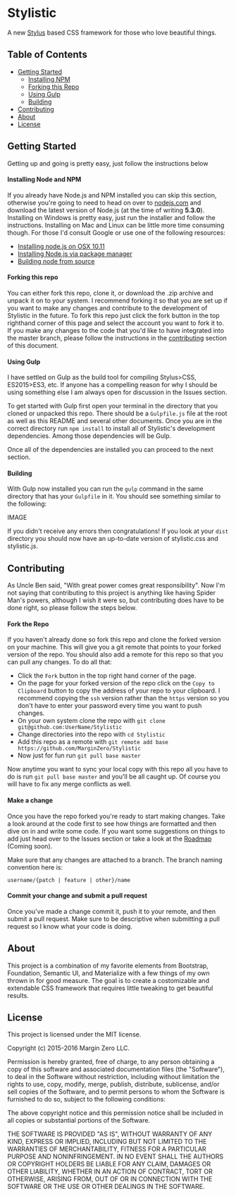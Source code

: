 # Stylistic
A new [Stylus](http://stylus-lang.com) based CSS framework for those who love beautiful things.

## Table of Contents
+ [Getting Started](#getting-started)
  - [Installing NPM](#installing-npm)
  - [Forking this Repo](#forking-this-repo)
  - [Using Gulp](#using-gulp)
  - [Building](#building)
+ [Contributing](#contributing)
+ [About](#about)
+ [License](#license)

## Getting Started

Getting up and going is pretty easy, just follow the instructions below

#### Installing Node and NPM

If you already have Node.js and NPM installed you can skip this section, otherwise you're going to need to head on over to [nodejs.com](http://nodejs.com) and download the latest version of Node.js (at the time of writing **5.3.0**). Installing on Windows is pretty easy, just run the installer and follow the instructions. Installing on Mac and Linux can be little more time consuming though. For those I'd consult Google or use one of the following resources:
+ [Installing node.js on OSX 10.11](http://coolestguidesontheplanet.com/installing-node-js-on-osx-10-10-yosemite/)
+ [Installing Node.js via package manager](https://nodejs.org/en/download/package-manager/)
+ [Building node from source](https://github.com/nodejs/node-v0.x-archive/wiki/Installation)

#### Forking this repo

You can either fork this repo, clone it, or download the .zip archive and unpack it on to your system. I recommend forking it so that you are set up if you want to make any changes and contribute to the development of Stylistic in the future. To fork this repo just click the fork button in the top righthand corner of this page and select the account you want to fork it to. If you make any changes to the code that you'd like to have integrated into the master branch, please follow the instructions in the [contributing](#) section of this document.

#### Using Gulp

I have settled on Gulp as the build tool for compiling Stylus>CSS, ES2015>ES3, etc. If anyone has a compelling reason for why I should be using something else I am always open for discussion in the Issues section.

To get started with Gulp first open your terminal in the directory that you cloned or unpacked this repo. There should be a `Gulpfile.js` file at the root as well as this README and several other documents.
Once you are in the correct directory run `npm install` to install all of Stylistic's development dependencies. Among those dependencies will be Gulp.

Once all of the dependencies are installed you can proceed to the next section.

#### Building

With Gulp now installed you can run the `gulp` command in the same directory that has your `Gulpfile` in it. You should see something similar to the following:

IMAGE

If you didn't receive any errors then congratulations! If you look at your `dist` directory you should now have an up-to-date version of stylistic.css and stylistic.js.

## Contributing

As Uncle Ben said, "With great power comes great responsibility". Now I'm not saying that contributing to this project is anything like having Spider Man's powers, although I wish it were so, but contributing does have to be done right, so please follow the steps below.

#### Fork the Repo

If you haven't already done so fork this repo and clone the forked version on your machine. This will give you a git remote that points to your forked version of the repo. You should also add a remote for this repo so that you can pull any changes. To do all that:

+ Click the `Fork` button in the top right hand corner of the page.
+ On the page for your forked version of the repo click on the `Copy to Clipboard` button to copy the address of your repo to your clipboard. I recommend copying the `ssh` version rather than the `https` version so you don't have to enter your password every time you want to push changes.
+ On your own system clone the repo with `git clone git@github.com:UserName/Stylistic`
+ Change directories into the repo with `cd Stylistic`
+ Add this repo as a remote with `git remote add base https://github.com/MarginZero/Stylistic`
+ Now just for fun run `git pull base master`

Now anytime you want to sync your local copy with this repo all you have to do is run `git pull base master` and you'll be all caught up. Of course you will have to fix any merge conflicts as well.

#### Make a change

Once you have the repo forked you're ready to start making changes. Take a look around at the code first to see how things are formatted and then dive on in and write some code.
If you want some suggestions on things to add just head over to the Issues section or take a look at the [Roadmap](#) (Coming soon).

Make sure that any changes are attached to a branch. The branch naming convention here is:

`username/{patch | feature | other}/name`

#### Commit your change and submit a pull request

Once you've made a change commit it, push it to your remote, and then submit a pull request. Make sure to be descriptive when submitting a pull request so I know what your code is doing.

## About

This project is a combination of my favorite elements from Bootstrap, Foundation, Semantic UI, and Materialize with a few things of my own thrown in for good measure. The goal is to create a costomizable and extendable CSS framework that requires little tweaking to get beautiful results.

## License

This project is licensed under the MIT license.

Copyright (c) 2015-2016 Margin Zero LLC.

Permission is hereby granted, free of charge, to any person obtaining a copy
of this software and associated documentation files (the "Software"), to deal
in the Software without restriction, including without limitation the rights
to use, copy, modify, merge, publish, distribute, sublicense, and/or sell
copies of the Software, and to permit persons to whom the Software is
furnished to do so, subject to the following conditions:

The above copyright notice and this permission notice shall be included in
all copies or substantial portions of the Software.

THE SOFTWARE IS PROVIDED "AS IS", WITHOUT WARRANTY OF ANY KIND, EXPRESS OR
IMPLIED, INCLUDING BUT NOT LIMITED TO THE WARRANTIES OF MERCHANTABILITY,
FITNESS FOR A PARTICULAR PURPOSE AND NONINFRINGEMENT. IN NO EVENT SHALL THE
AUTHORS OR COPYRIGHT HOLDERS BE LIABLE FOR ANY CLAIM, DAMAGES OR OTHER
LIABILITY, WHETHER IN AN ACTION OF CONTRACT, TORT OR OTHERWISE, ARISING FROM,
OUT OF OR IN CONNECTION WITH THE SOFTWARE OR THE USE OR OTHER DEALINGS IN
THE SOFTWARE.
